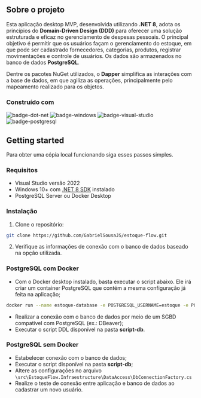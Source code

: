 ## Sobre o projeto

Esta aplicação desktop MVP, desenvolvida utilizando **.NET 8**, adota os princípios do **Domain-Driven Design (DDD)** para oferecer uma solução estruturada e eficaz no gerenciamento de despesas pessoais. O principal objetivo é permitir que os usuários façam o gerenciamento do estoque, em que pode ser cadastrado fornecedores, categorias, produtos, registrar movimentações e controle de usuários. Os dados são armazenados no banco de dados **PostgreSQL**.

Dentre os pacotes NuGet utilizados, o **Dapper** simplifica as interações com a base de dados, em que agiliza as operações, principalmente pelo mapeamento realizado para os objetos.

### Construído com

![badge-dot-net]
![badge-windows]
![badge-visual-studio]
![badge-postgresql]

## Getting started

Para obter uma cópia local funcionando siga esses passos simples.

### Requisitos

* Visual Studio versão 2022
* Windows 10+ com [.NET 8 SDK][dot-net-sdk] instalado
* PostgreSQL Server ou Docker Desktop

### Instalação

1. Clone o repositório:

```sh
git clone https://github.com/GabrielSousaJS/estoque-flow.git
```

2. Verifique as informações de conexão com o banco de dados baseado na opção utilizada.

### PostgreSQL com Docker

* Com o Docker desktop instalado, basta executar o script abaixo. Ele irá criar um container PostgreSQL que contém a mesma configuração já feita na aplicação;
```sh
docker run --name estoque-database -e POSTGRESQL_USERNAME=estoque -e POSTGRESQL_PASSWORD=estoque.123 -e POSTGRESQL_DATABASE=estoque -p 5432:5432 bitnami/postgresql
```
* Realizar a conexão com o banco de dados por meio de um SGBD compatível com PostgreSQL (ex.: DBeaver);
* Executar o script DDL disponível na pasta **script-db**.

### PostgreSQL sem Docker

* Estabelecer conexão com o banco de dados;
* Executar o script disponível na pasta **script-db**;
* Altere as configurações no arquivo `\src\EstoqueFlow.Infraestructure\DataAccess\DbConnectionFactory.cs`
* Realize o teste de conexão entre aplicação e banco de dados ao cadastrar um novo usuário.

<!-- Links -->
[dot-net-sdk]: https://dotnet.microsoft.com/pt-br/download

<!-- Badges -->
[badge-dot-net]: https://img.shields.io/badge/.NET-512BD4?logo=dotnet&logoColor=fff&style=for-the-badge
[badge-windows]: https://img.shields.io/badge/Windows-0078D4?logo=windows&logoColor=fff&style=for-the-badge
[badge-visual-studio]: https://img.shields.io/badge/Visual%20Studio-5C2D91?logo=visualstudio&logoColor=fff&style=for-the-badge
[badge-postgresql]: https://img.shields.io/badge/postgresql-4169e1?style=for-the-badge&logo=postgresql&logoColor=white
